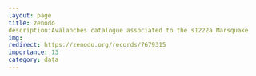 ```yaml
---
layout: page
title: zenodo
description:Avalanches catalogue associated to the s1222a Marsquake
img:
redirect: https://zenodo.org/records/7679315
importance: 13
category: data
---
```


